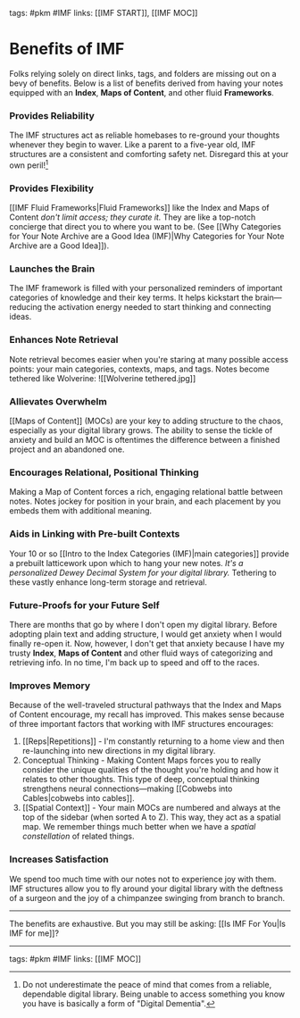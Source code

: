 tags: #pkm #IMF
links: [[IMF START]], [[IMF MOC]]

# Benefits of IMF
Folks relying solely on direct links, tags, and folders are missing out on a bevy of benefits. Below is a list of benefits derived from having your notes equipped with an **Index**, **Maps of Content**, and other fluid **Frameworks**.

### Provides Reliability
 The IMF structures act as reliable homebases to re-ground your thoughts whenever they begin to waver. Like a parent to a five-year old, IMF structures are a consistent and comforting safety net. Disregard this at your own peril![^1]

### Provides Flexibility
[[IMF Fluid Frameworks|Fluid Frameworks]] like the Index and Maps of Content *don't limit access; they curate it.* They are like a top-notch concierge that direct you to where you want to be. (See [[Why Categories for Your Note Archive are a Good Idea (IMF)|Why Categories for Your Note Archive are a Good Idea]]).
### Launches the Brain 
The IMF framework is filled with your personalized reminders of important categories of knowledge and their key terms. It helps kickstart the brain—reducing the activation energy needed to start thinking and connecting ideas.

### Enhances Note Retrieval
Note retrieval becomes easier when you're staring at many possible access points: your main categories, contexts, maps, and tags. Notes become tethered like Wolverine:
![[Wolverine tethered.jpg]]

### Allievates Overwhelm
[[Maps of Content]] (MOCs) are your key to adding structure to the chaos, especially as your digital library grows. The ability to sense the tickle of anxiety and build an MOC is oftentimes the difference between a finished project and an abandoned one.

### Encourages Relational, Positional Thinking 
Making a Map of Content forces a rich, engaging relational battle between notes. Notes jockey for position in your brain, and each placement by you embeds them with additional meaning.

### Aids in Linking with Pre-built Contexts
Your 10 or so [[Intro to the Index Categories (IMF)|main categories]] provide a prebuilt latticework upon which to hang your new notes. *It's a personalized Dewey Decimal System for your digital library.* Tethering to these vastly enhance long-term storage and retrieval.

### Future-Proofs for your Future Self
There are months that go by where I don't open my digital library. Before adopting plain text and adding structure, I would get anxiety when I would finally re-open it. Now, however, I don't get that anxiety because I have my trusty **Index**, **Maps of Content** and other fluid ways of categorizing and retrieving info. In no time, I'm back up to speed and off to the races.

### Improves Memory
Because of the well-traveled structural pathways that the Index and Maps of Content encourage, my recall has improved. This makes sense because of three important factors that working with IMF structures encourages:
1. [[Reps|Repetitions]] - I'm constantly returning to a home view and then re-launching into new directions in my digital library. 
2. Conceptual Thinking - Making Content Maps forces you to really consider the unique qualities of the thought you're holding and how it relates to other thoughts. This type of deep, conceptual thinking strengthens neural connections—making [[Cobwebs into Cables|cobwebs into cables]].
3. [[Spatial Context]] - Your main MOCs are numbered and always at the top of the sidebar (when sorted A to Z). This way, they act as a spatial map. We remember things much better when we have a *spatial constellation* of related things. 

### Increases Satisfaction
We spend too much time with our notes not to experience joy with them. IMF structures allow you to fly around your digital library with the deftness of a surgeon and the joy of a chimpanzee swinging from branch to branch. 

---
The benefits are exhaustive. But you may still be asking: [[Is IMF For You|Is IMF for me]]?

---
tags: #pkm #IMF
links: [[IMF MOC]]

[^1]: Do not underestimate the peace of mind that comes from a reliable, dependable digital library. Being unable to access something you know you have is basically a form of "Digital Dementia". 
